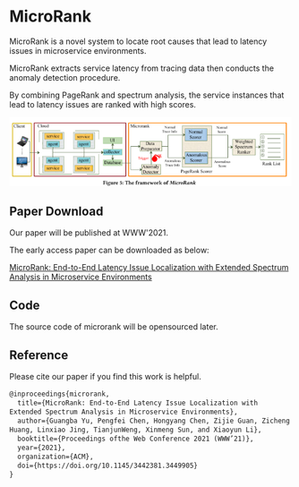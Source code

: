 # MicroRank
MicroRank is a novel system to locate root causes that lead to latency issues in microservice environments. 

MicroRank extracts service latency from tracing data then conducts the anomaly detection procedure.

By combining PageRank and spectrum analysis, the service instances that lead to latency issues are ranked with high scores. 

![image](./fig/framwork.png)

## Paper Download
Our paper will be published at WWW'2021.

The early access paper can be downloaded as below:

[MicroRank: End-to-End Latency Issue Localization with Extended Spectrum Analysis in Microservice Environments](./WWW2021_MicroRank.pdf)

## Code
The source code of microrank will be opensourced later.

## Reference
Please cite our paper if you find this work is helpful. 

```
@inproceedings{microrank,
  title={MicroRank: End-to-End Latency Issue Localization with Extended Spectrum Analysis in Microservice Environments},
  author={Guangba Yu, Pengfei Chen, Hongyang Chen, Zijie Guan, Zicheng Huang, Linxiao Jing, TianjunWeng, Xinmeng Sun, and Xiaoyun Li},
  booktitle={Proceedings ofthe Web Conference 2021 (WWW’21)},
  year={2021},
  organization={ACM},
  doi={https://doi.org/10.1145/3442381.3449905}
}
```




